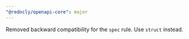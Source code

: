 ```yaml
---
"@redocly/openapi-core": major
---
```


Removed backward compatibility for the `spec` rule. Use `struct` instead.

